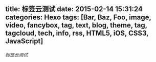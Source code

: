 title: 标签云测试
date: 2015-02-14 15:31:24
categories: Hexo
tags: [Bar, Baz, Foo, image, video, fancybox, tag, text, blog, theme, tag, tagcloud, tech, info, rss, HTML5, iOS, CSS3, JavaScript]
---

###### 标签云测试